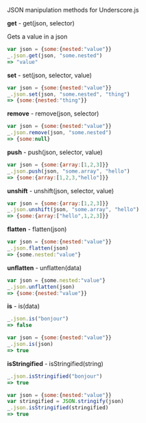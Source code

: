 JSON manipulation methods for Underscore.js

**get** - get(json, selector)

Gets a value in a json

```javascript
var json = {some:{nested:"value"}}
_.json.get(json, "some.nested")
=> "value"
```

**set** - set(json, selector, value)

```javascript
var json = {some:{nested:"value"}}
_.json.set(json, "some.nested", "thing")
=> {some:{nested:"thing"}}
```

**remove** - remove(json, selector)

```javascript
var json = {some:{nested:"value"}}
_.json.remove(json, "some.nested")
=> {some:null}
```

**push** - push(json, selector, value)

```javascript
var json = {some:{array:[1,2,3]}}
_.json.push(json, "some.array", "hello")
=> {some:{array:[1,2,3,"hello"]}}
```

**unshift** - unshift(json, selector, value)

```javascript
var json = {some:{array:[1,2,3]}}
_.json.unshift(json, "some.array", "hello")
=> {some:{array:["hello",1,2,3]}}
```

**flatten** - flatten(json)

```javascript
var json = {some:{nested:"value"}}
_.json.flatten(json)
=> {some.nested:"value"}
```

**unflatten** - unflatten(data)

```javascript
var json = {some.nested:"value"}
_.json.unflatten(json)
=> {some:{nested:"value"}}
```

**is** - is(data)

```javascript
_.json.is("bonjour")
=> false

var json = {some:{nested:"value"}}
_.json.is(json)
=> true

```

**isStringified** - isStringified(string)

```javascript
_.json.isStringified("bonjour")
=> true

var json = {some:{nested:"value"}}
var stringified = JSON.stringify(json)
_.json.isStringified(stringified)
=> true
```

